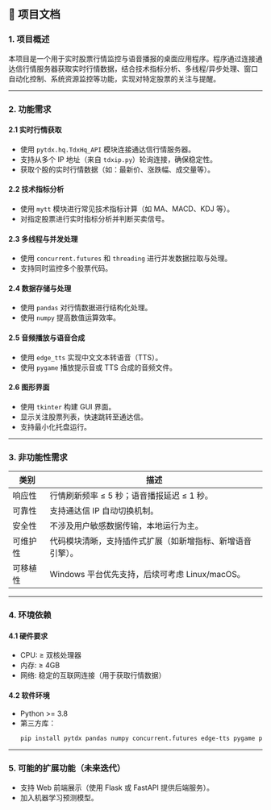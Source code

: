 ## 📄 项目文档

### 1. 项目概述

本项目是一个用于实时股票行情监控与语音播报的桌面应用程序。程序通过连接通达信行情服务器获取实时行情数据，结合技术指标分析、多线程/异步处理、窗口自动化控制、系统资源监控等功能，实现对特定股票的关注与提醒。

---

### 2. 功能需求

#### 2.1 实时行情获取
- 使用 `pytdx.hq.TdxHq_API` 模块连接通达信行情服务器。
- 支持从多个 IP 地址（来自 `tdxip.py`）轮询连接，确保稳定性。
- 获取个股的实时行情数据（如：最新价、涨跌幅、成交量等）。

#### 2.2 技术指标分析
- 使用 `mytt` 模块进行常见技术指标计算（如 MA、MACD、KDJ 等）。
- 对指定股票进行实时指标分析并判断买卖信号。

#### 2.3 多线程与并发处理
- 使用 `concurrent.futures` 和 `threading` 进行并发数据拉取与处理。
- 支持同时监控多个股票代码。

#### 2.4 数据存储与处理
- 使用 `pandas` 对行情数据进行结构化处理。
- 使用 `numpy` 提高数值运算效率。

#### 2.5 音频播放与语音合成
- 使用 `edge_tts` 实现中文文本转语音（TTS）。
- 使用 `pygame` 播放提示音或 TTS 合成的音频文件。

#### 2.6 图形界面
- 使用 `tkinter` 构建 GUI 界面。
- 显示关注股票列表，快速跳转至通达信。
- 支持最小化托盘运行。

---

### 3. 非功能性需求

| 类别     | 描述                                                       |
| -------- | ---------------------------------------------------------- |
| 响应性   | 行情刷新频率 ≤ 5 秒；语音播报延迟 ≤ 1 秒。                 |
| 可靠性   | 支持通达信 IP 自动切换机制。                               |
| 安全性   | 不涉及用户敏感数据传输，本地运行为主。                     |
| 可维护性 | 代码模块清晰，支持插件式扩展（如新增指标、新增语音引擎）。 |
| 可移植性 | Windows 平台优先支持，后续可考虑 Linux/macOS。             |

---

### 4. 环境依赖

#### 4.1 硬件要求
- CPU: ≥ 双核处理器  
- 内存: ≥ 4GB  
- 网络: 稳定的互联网连接（用于获取行情数据）

#### 4.2 软件环境
- Python >= 3.8
- 第三方库：
  ```bash
  pip install pytdx pandas numpy concurrent.futures edge-tts pygame psutil pygetwindow pyautogui tkinter mytt
  ```

---

### 5. 可能的扩展功能（未来迭代）

- 支持 Web 前端展示（使用 Flask 或 FastAPI 提供后端服务）。
- 加入机器学习预测模型。